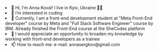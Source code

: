 <li>👋 Hi, I’m Anna Koval! I live in Kyiv, Ukraine 💛💙</li>
<li>👀 I’m interested in coding</li>
<li>🌱 Currently, I am a front-end development student at "Meta Front-End developer" course by Meta and "Full Stack Software Engineer" course by IBM. Already finished the Front-End course at the SheCodes platform</li>
<li>💞 I would appreciate an opportunity to broaden my knowledge by working with front-end developers as a trainee</li>
<li>📫 How to reach me: e-mail: annasergkov@gmail.com</li>

<!---
AnnyKoval/AnnyKoval is a special repository because its `README.md` (this file) appears on your GitHub profile.
You can click the Preview link to take a look at your changes.
--->
